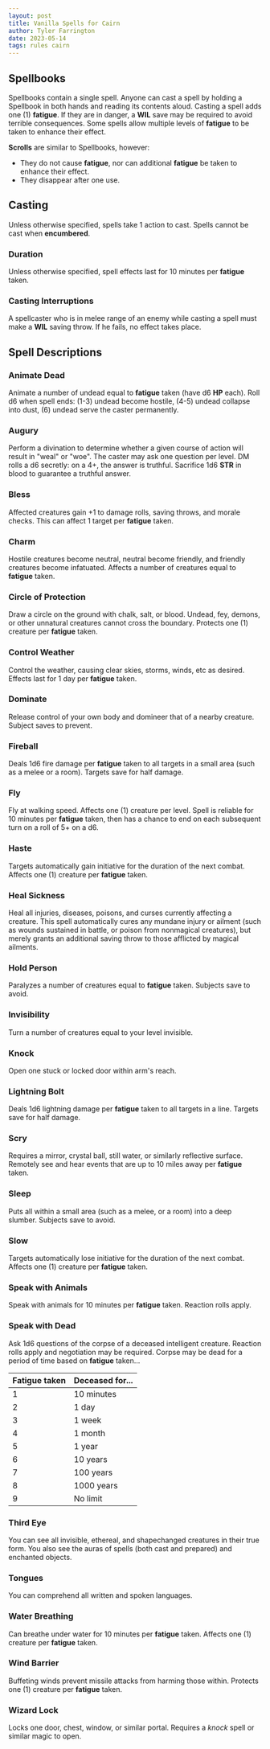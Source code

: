 ```yaml
---
layout: post
title: Vanilla Spells for Cairn
author: Tyler Farrington
date: 2023-05-14
tags: rules cairn
---
```


## Spellbooks

Spellbooks contain a single spell. Anyone can cast a spell by holding a Spellbook in both hands and reading its contents aloud. Casting a spell adds one (1) **fatigue**. If they are in danger, a **WIL** save may be required to avoid terrible consequences. Some spells allow multiple levels of **fatigue** to be taken to enhance their effect.

**Scrolls** are similar to Spellbooks, however:

* They do not cause **fatigue**, nor can additional **fatigue** be taken to enhance their effect.
* They disappear after one use.

## Casting

Unless otherwise specified, spells take 1 action to cast. Spells cannot be cast when **encumbered**.  

### Duration

Unless otherwise specified, spell effects last for 10 minutes per **fatigue** taken.  

### Casting Interruptions

A spellcaster who is in melee range of an enemy while casting a spell must make a **WIL** saving throw. If he fails, no effect takes place.

## Spell Descriptions

### Animate Dead

Animate a number of undead equal to **fatigue** taken (have d6 **HP** each). Roll d6 when spell ends: (1-3) undead become hostile, (4-5) undead collapse into dust, (6) undead serve the caster permanently.

### Augury

Perform a divination to determine whether a given course of action will result in "weal" or "woe". The caster may ask one question per level. DM rolls a d6 secretly: on a 4+, the answer is truthful. Sacrifice 1d6 **STR** in blood to guarantee a truthful answer.

### Bless

Affected creatures gain +1 to damage rolls, saving throws, and morale checks. This can affect 1 target per **fatigue** taken.

### Charm

Hostile creatures become neutral, neutral become friendly, and friendly creatures become infatuated. Affects a number of creatures equal to **fatigue** taken.

### Circle of Protection

Draw a circle on the ground with chalk, salt, or blood. Undead, fey, demons, or other unnatural creatures cannot cross the boundary. Protects one (1) creature per **fatigue** taken.

### Control Weather

Control the weather, causing clear skies, storms, winds, etc as desired. Effects last for 1 day per **fatigue** taken.

### Dominate

Release control of your own body and domineer that of a nearby creature. Subject saves to prevent.

### Fireball

Deals 1d6 fire damage per **fatigue** taken to all targets in a small area (such as a melee or a room). Targets save for half damage.

### Fly

Fly at walking speed. Affects one (1) creature per level. Spell is reliable for 10 minutes per **fatigue** taken, then has a chance to end on each subsequent turn on a roll of 5+ on a d6.

### Haste

Targets automatically gain initiative for the duration of the next combat. Affects one (1) creature per **fatigue** taken.

### Heal Sickness

Heal all injuries, diseases, poisons, and curses currently affecting a creature. This spell automatically cures any mundane injury or ailment (such as wounds sustained in battle, or poison from nonmagical creatures), but merely grants an additional saving throw to those afflicted by magical ailments.

### Hold Person

Paralyzes a number of creatures equal to **fatigue** taken. Subjects save to avoid.

### Invisibility

Turn a number of creatures equal to your level invisible.

### Knock

Open one stuck or locked door within arm's reach.

### Lightning Bolt

Deals 1d6 lightning damage per **fatigue** taken to all targets in a line. Targets save for half damage.

### Scry

Requires a mirror, crystal ball, still water, or similarly reflective surface. Remotely see and hear events that are up to 10 miles away per **fatigue** taken.

### Sleep

Puts all within a small area (such as a melee, or a room) into a deep slumber. Subjects save to avoid.

### Slow

Targets automatically lose initiative for the duration of the next combat. Affects one (1) creature per **fatigue** taken.

### Speak with Animals

Speak with animals for 10 minutes per **fatigue** taken. Reaction rolls apply.

### Speak with Dead

Ask 1d6 questions of the corpse of a deceased intelligent creature. Reaction rolls apply and negotiation may be required. Corpse may be dead for a period of time based on **fatigue** taken...

| **Fatigue** taken | Deceased for... |
|-------------------|-----------------|
| 1                 | 10 minutes      |
| 2                 | 1 day           |
| 3                 | 1 week          |
| 4                 | 1 month         |
| 5                 | 1 year          |
| 6                 | 10 years        |
| 7                 | 100 years       |
| 8                 | 1000 years      |
| 9                 | No limit        |

### Third Eye

You can see all invisible, ethereal, and shapechanged creatures in their true form. You also see the auras of spells (both cast and prepared) and enchanted objects.

### Tongues

You can comprehend all written and spoken languages.

### Water Breathing

Can breathe under water for 10 minutes per **fatigue** taken. Affects one (1) creature per **fatigue** taken.

### Wind Barrier

Buffeting winds prevent missile attacks from harming those within. Protects one (1) creature per **fatigue** taken.

### Wizard Lock

Locks one door, chest, window, or similar portal. Requires a *knock* spell or similar magic to open.
